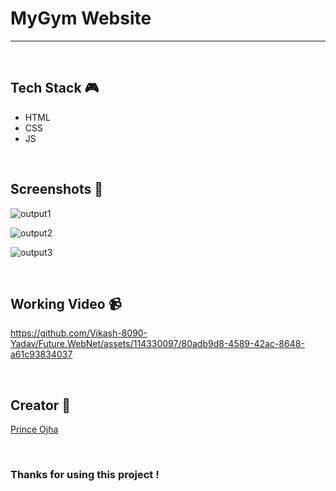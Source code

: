 # MyGym Website

--- 

<br>

## **Tech Stack 🎮**

- HTML
- CSS
- JS

<br>

## **Screenshots 📸**

![output1](https://github.com/Vikash-8090-Yadav/Future.WebNet/assets/114330097/44c16f50-3a9c-47e4-87d1-ed38534499bc)

![output2](https://github.com/Vikash-8090-Yadav/Future.WebNet/assets/114330097/ff88f693-5bbf-402f-9683-cd8e9cfefb6f)

![output3](https://github.com/Vikash-8090-Yadav/Future.WebNet/assets/114330097/f5c2e48d-389a-4612-be17-a90ed4d6aa9b)

<br>

## **Working Video 📹**

https://github.com/Vikash-8090-Yadav/Future.WebNet/assets/114330097/80adb9d8-4589-42ac-8648-a61c93834037

<br>

## **Creator 👦**

[Prince Ojha](https://github.com/prince783)

<br>

### Thanks for using this project !

